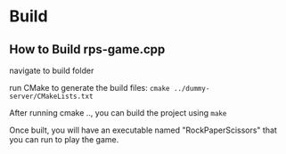 # Build

## How to Build rps-game.cpp 
navigate to build folder

run CMake to generate the build files: `cmake ../dummy-server/CMakeLists.txt`

After running cmake .., you can build the project using `make`

Once built, you will have an executable named "RockPaperScissors" that you can run to play the game.

